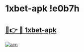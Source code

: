 # 1xbet-apk !e0b7h

# <h2><a href="https://fobgvx.esa.edu.pl?title=1xbet-apk&ref=e0b7h">🔗👉 🔴 1xbet-apk</a></h2>

[![acn](https://github.com/user-attachments/assets/0f9c940e-d8b0-45ae-aac7-cd30a18b3e1c)](https://fobgvx.esa.edu.pl?title=1xbet-apk&ref=e0b7h)

